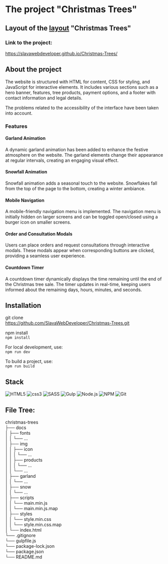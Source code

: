 # The project "Christmas Trees"

## Layout of the [layout](https://www.figma.com/file/ObvvH4JjCuw8gBzYmiLIII/GreenHarvest?type=design&node-id=11069-2&mode=design&t=U3SIUMDgSEvm3O9q-0) "Christmas Trees"

### Link to the project:
https://slavawebdeveloper.github.io/Christmas-Trees/

## About the project
The website is structured with HTML for content, CSS for styling, and JavaScript for interactive elements. It includes various sections such as a hero banner, features, tree products, payment options, and a footer with contact information and legal details.

The problems related to the accessibility of the interface have been taken into account.

### Features
#### Garland Animation
A dynamic garland animation has been added to enhance the festive atmosphere on the website. The garland elements change their appearance at regular intervals, creating an engaging visual effect.

#### Snowfall Animation
Snowfall animation adds a seasonal touch to the website. Snowflakes fall from the top of the page to the bottom, creating a winter ambiance.

#### Mobile Navigation
A mobile-friendly navigation menu is implemented. The navigation menu is initially hidden on larger screens and can be toggled open/closed using a burger icon on smaller screens.

#### Order and Consultation Modals
Users can place orders and request consultations through interactive modals. These modals appear when corresponding buttons are clicked, providing a seamless user experience.

#### Countdown Timer
A countdown timer dynamically displays the time remaining until the end of the Christmas tree sale. The timer updates in real-time, keeping users informed about the remaining days, hours, minutes, and seconds.


## Installation

git clone  
https://github.com/SlavaWebDeveloper/Christmas-Trees.git  

npm install  
`npm install` 

For local development, use:  
`npm run dev`  

To build a project, use:  
`npm run build`  

## Stack
![HTML5](https://img.shields.io/badge/HTML5-E34F26?style=for-the-badge&logo=html5&logoColor=white)
![css3](https://img.shields.io/badge/CSS3-1572B6?style=for-the-badge&logo=css3&logoColor=white)
![SASS](https://img.shields.io/badge/SASS-hotpink.svg?style=for-the-badge&logo=SASS&logoColor=white)
![Gulp](https://img.shields.io/badge/GULP-%23CF4647.svg?style=for-the-badge&logo=gulp&logoColor=white)
![Node.js](https://img.shields.io/badge/Node.js-43853D?style=for-the-badge&logo=node.js&logoColor=white)
![NPM](https://img.shields.io/badge/NPM-%23CB3837.svg?style=for-the-badge&logo=npm&logoColor=white)
![Git](https://img.shields.io/badge/git-%23F05033.svg?style=for-the-badge&logo=git&logoColor=white)

## File Tree:  
christmas-trees  
├── docs  
│   ├── fonts  
│   │   └── ...  
│   ├── img  
│   │   ├── icon  
│   │   │   └── ...  
│   │   ├── products  
│   │   │   └── ...  
│   │   └── ...  
│   ├── garland  
│   │   └── ...  
│   ├── snow  
│   │   └── ...  
│   ├── scripts  
│   │   └── main.min.js  
│   │   └── main.min.js.map  
│   ├── styles  
│   │   └── style.min.css  
│   │   └── style.min.css.map  
│   └── index.html  
└── .gitignore  
└── gulpfile.js  
└── package-lock.json  
└── package.json  
└── README.md 
